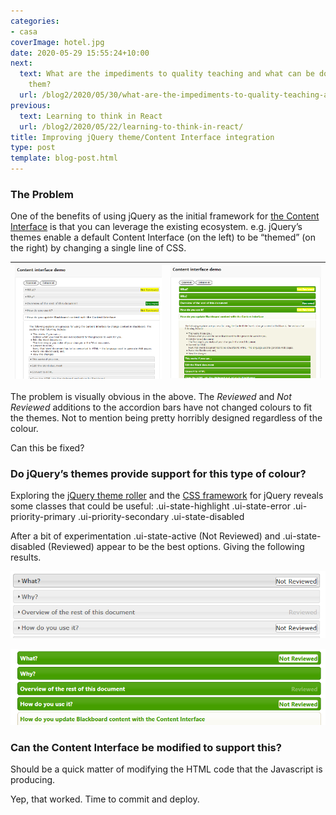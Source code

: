 ```yaml
---
categories:
- casa
coverImage: hotel.jpg
date: 2020-05-29 15:55:24+10:00
next:
  text: What are the impediments to quality teaching and what can be done to remove
    them?
  url: /blog2/2020/05/30/what-are-the-impediments-to-quality-teaching-and-what-can-be-done-to-remove-them/
previous:
  text: Learning to think in React
  url: /blog2/2020/05/22/learning-to-think-in-react/
title: Improving jQuery theme/Content Interface integration
type: post
template: blog-post.html
---
```

### The Problem

One of the benefits of using jQuery as the initial framework for [the Content Interface](/blog2/2019/08/08/exploring-knowledge-reuse-in-design-for-digital-learning-tweaks-h5p-constructive-templates-and-casa/#contentInterface) is that you can leverage the existing ecosystem. e.g. jQuery’s themes enable a default Content Interface (on the left) to be “themed” (on the right) by changing a single line of CSS.

| ![](images/j90m7Kbs5MWAgAAAABJRU5ErkJggg==) | ![](images/9Hy3ClDoUNZcXSuV26LyOkB0L1rFea9l+9r3y+ImIYRAj03AIEwSimkCU6UHF3f8PiLqb+WQ147IAAAAASUVORK5CYII=) |
| --- | --- |

The problem is visually obvious in the above. The _Reviewed_ and _Not Reviewed_ additions to the accordion bars have not changed colours to fit the themes. Not to mention being pretty horribly designed regardless of the colour.

Can this be fixed?

### Do jQuery’s themes provide support for this type of colour?

Exploring the [jQuery theme roller](https://jqueryui.com/themeroller/) and the [CSS framework](https://api.jqueryui.com/theming/css-framework/) for jQuery reveals some classes that could be useful: .ui-state-highlight .ui-state-error .ui-priority-primary .ui-priority-secondary .ui-state-disabled

After a bit of experimentation .ui-state-active (Not Reviewed) and .ui-state-disabled (Reviewed) appear to be the best options. Giving the following results.

![](images/v8Bc2mtWun8VBUAAAAASUVORK5CYII=)

![](images/EAABEAABEACBh48AFNjDN2bwGARAAARAAARA4GEn8P8DOfjL7Cg8N50AAAAASUVORK5CYII=)

### Can the Content Interface be modified to support this?

Should be a quick matter of modifying the HTML code that the Javascript is producing.

Yep, that worked. Time to commit and deploy.